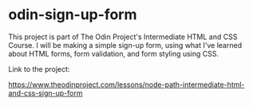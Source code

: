 # odin-sign-up-form

This project is part of The Odin Project's Intermediate HTML and CSS Course. I will be making a simple sign-up form, using what I've learned about HTML forms, form validation, and form styling using CSS.

Link to the project:

https://www.theodinproject.com/lessons/node-path-intermediate-html-and-css-sign-up-form

